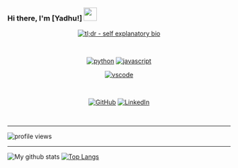 
### Hi there, I'm [Yadhu!]   <img src="https://raw.githubusercontent.com/iampavangandhi/iampavangandhi/master/gifs/Hi.gif" width="30px">

<p align="center">
<a href="https://github.com/yadhu98"><img src="https://img.shields.io/badge/tl;dr%20--%20self%20explanatory%20bio-black.svg?logo=linux" alt="tl;dr - self explanatory bio"></a>
</p><br>
<p align="center">
  <a href="https://github.com/yadhu98/Descriptive-Answer-Evaluation-System-Using-NLP"><img src="https://img.shields.io/badge/python-DAA520.svg?style=for-the-badge&logo=python&logoColor=black" alt="python"></a>
<a href="https://github.com/yadhu98/CoVolNet-1"><img src="https://img.shields.io/badge/javascript-0000CD.svg?style=for-the-badge&logo=javascript&logoColor=black" alt="javascript"></a>
  </p>
  <p align="center">
<a href="https://github.com/yedhink/dotfiles_ikigai">
<img src="https://img.shields.io/badge/vscode-blue.svg?style=for-the-badge&logo=visual-studio-code" alt="vscode">
</a>

</p><br>
<p align="center">
<a href="https://github.com/yadhu98"><img src="https://img.shields.io/github/followers/yadhu98" alt="GitHub"></a>
<a href="https://www.linkedin.com/in/yadhu-krishnan-546751160"><img src="https://img.shields.io/badge/LinkedIn--_.svg?style=social&logo=linkedin" alt="LinkedIn"></a>
  </p><br>
  <hr>

<img src="https://gpvc.arturio.dev/yadhu98" alt="profile views">  

<hr>

![My github stats](https://github-readme-stats.vercel.app/api?username=yadhu98&show_icons=true&theme=tokyonight&count_private=true&include_all_commits=true)
[![Top Langs](https://github-readme-stats.vercel.app/api/top-langs/?username=yadhu98&layout=compact&theme=tokyonight)](https://github.com/yadhu98)
